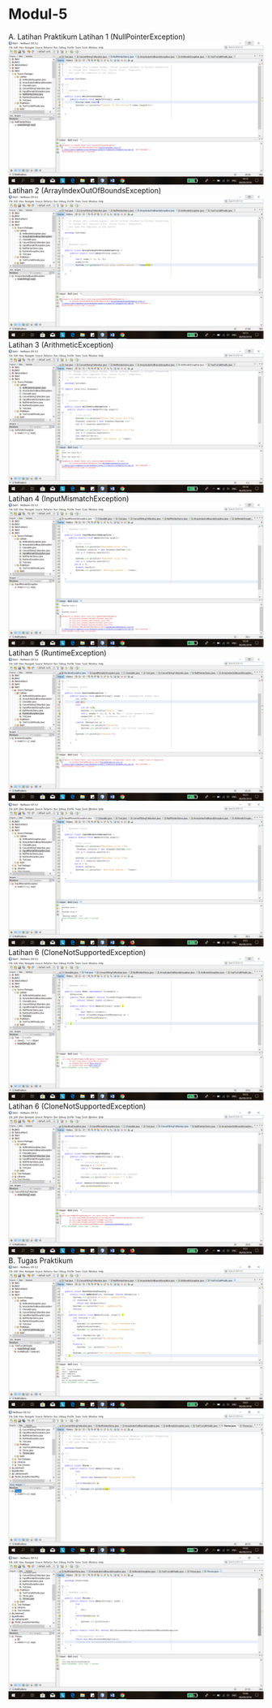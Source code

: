 # Modul-5
A.	Latihan Praktikum
Latihan 1 (NullPointerException)
![alt text](https://github.com/salmasalsabila/Modul-5/blob/master/nullPointer.png)
Latihan 2 (ArrayIndexOutOfBoundsException)
![alt text](https://github.com/salmasalsabila/Modul-5/blob/master/array.png)
Latihan 3 (ArithmeticException)
![alt text](https://github.com/salmasalsabila/Modul-5/blob/master/aritmatik.png)
Latihan 4 (InputMismatchException)
![alt text](https://github.com/salmasalsabila/Modul-5/blob/master/inputmismatch.png)
Latihan 5 (RuntimeException)
![alt text](https://github.com/salmasalsabila/Modul-5/blob/master/runtime1.png)
![alt text](https://github.com/salmasalsabila/Modul-5/blob/master/runtime2.png)
Latihan 6 (CloneNotSupportedException)
![alt text](https://github.com/salmasalsabila/Modul-5/blob/master/colone.png)
Latihan 6 (CloneNotSupportedException)
![alt text](https://github.com/salmasalsabila/Modul-5/blob/master/convert.png)
B.	Tugas Praktikum
![alt text](https://github.com/salmasalsabila/Modul-5/blob/master/praktikum1.png)
![alt text](https://github.com/salmasalsabila/Modul-5/blob/master/praktikum2.png)
![alt text](https://github.com/salmasalsabila/Modul-5/blob/master/praktikum3.png)
